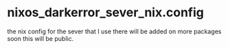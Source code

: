 # nixos_darkerror_sever_nix.config
the nix config for the sever that I use there will be added on more packages soon this will be public.
